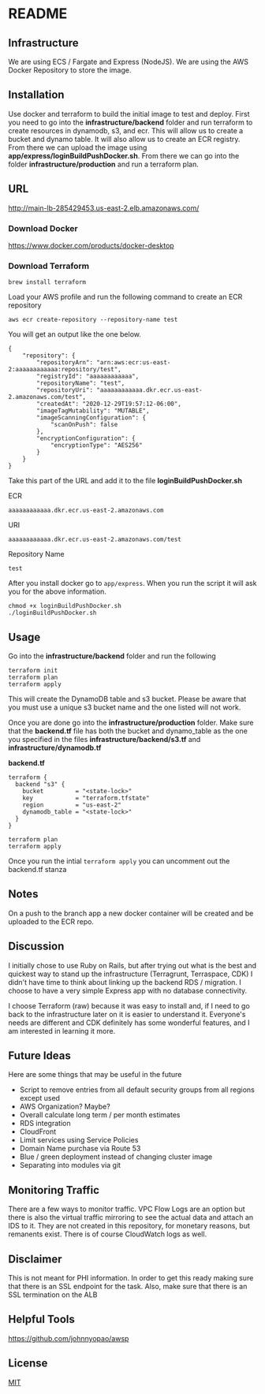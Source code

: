 # README

## Infrastructure

We are using ECS / Fargate and Express (NodeJS).  We are using the AWS Docker Repository to store the image.
## Installation

Use docker and terraform to build the initial image to test and deploy.  First you need to go into the **infrastructure/backend** folder and run terraform to create resources in dynamodb, s3, and ecr.  This will allow us to create a bucket and dynamo table.  It will also allow us to create an ECR registry.  From there we can upload the image using **app/express/loginBuildPushDocker.sh**.  From there we can go into the folder **infrastructure/production** and run a terraform plan.

## URL

http://main-lb-285429453.us-east-2.elb.amazonaws.com/

### Download Docker

https://www.docker.com/products/docker-desktop

### Download Terraform

```
brew install terraform
```

Load your AWS profile and run the following command to create an ECR repository

```
aws ecr create-repository --repository-name test
```

You will get an output like the one below.

```
{
    "repository": {
        "repositoryArn": "arn:aws:ecr:us-east-2:aaaaaaaaaaaa:repository/test",
        "registryId": "aaaaaaaaaaaa",
        "repositoryName": "test",
        "repositoryUri": "aaaaaaaaaaaa.dkr.ecr.us-east-2.amazonaws.com/test",
        "createdAt": "2020-12-29T19:57:12-06:00",
        "imageTagMutability": "MUTABLE",
        "imageScanningConfiguration": {
            "scanOnPush": false
        },
        "encryptionConfiguration": {
            "encryptionType": "AES256"
        }
    }
}
```

Take this part of the URL and add it to the file **loginBuildPushDocker.sh**


ECR

```
aaaaaaaaaaaa.dkr.ecr.us-east-2.amazonaws.com
```

URI
```
aaaaaaaaaaaa.dkr.ecr.us-east-2.amazonaws.com/test
```

Repository Name

```
test
```

After you install docker go to ```app/express```.  When you run the script it will ask you for the above information.

```
chmod +x loginBuildPushDocker.sh
./loginBuildPushDocker.sh
```

## Usage

Go into the **infrastructure/backend** folder and run the following

```
terraform init
terraform plan
terraform apply
```

This will create the DynamoDB table and s3 bucket.  Please be aware that you must use a unique s3 bucket name and the one listed will not work.

Once you are done go into the **infrastructure/production** folder.  Make sure that the **backend.tf** file has both the bucket and dynamo_table as the one you specified in the files **infrastructure/backend/s3.tf** and **infrastructure/dynamodb.tf**

**backend.tf**
```
terraform {
  backend "s3" {
    bucket         = "<state-lock>"
    key            = "terraform.tfstate"
    region         = "us-east-2"
    dynamodb_table = "<state-lock>"
  }
}
```

```
terraform plan
terraform apply
```

Once you run the intial ```terraform apply``` you can uncomment out the backend.tf stanza

## Notes

On a push to the branch app a new docker container will be created and be uploaded to the ECR repo.

## Discussion

I initially chose to use Ruby on Rails, but after trying out what is the best and quickest way to stand up the infrastructure (Terragrunt, Terraspace, CDK) I didn't have time to think about linking up the backend RDS / migration.  I choose to have a very simple Express app with no database connectivity.

I choose Terraform (raw) because it was easy to install and, if I need to go back to the infrastructure later on it is easier to understand it.  Everyone's needs are different and CDK definitely has some wonderful features, and I am interested in learning it more.

## Future Ideas

Here are some things that may be useful in the future

- Script to remove entries from all default security groups from all regions except used
- AWS Organization?  Maybe?
- Overall calculate long term / per month estimates
- RDS integration
- CloudFront
- Limit services using Service Policies
- Domain Name purchase via Route 53
- Blue / green deployment instead of changing cluster image
- Separating into modules via git

## Monitoring Traffic

There are a few ways to monitor traffic.  VPC Flow Logs are an option but there is also the virtual traffic mirroring to see the actual data and attach an IDS to it.  They are not created in this repository, for monetary reasons, but remanents exist.  There is of course CloudWatch logs as well.
## Disclaimer

This is not meant for PHI information.  In order to get this ready making sure that there is an SSL endpoint for the task.  Also, make sure that there is an SSL termination on the ALB

## Helpful Tools

https://github.com/johnnyopao/awsp

## License
[MIT](https://choosealicense.com/licenses/mit/)